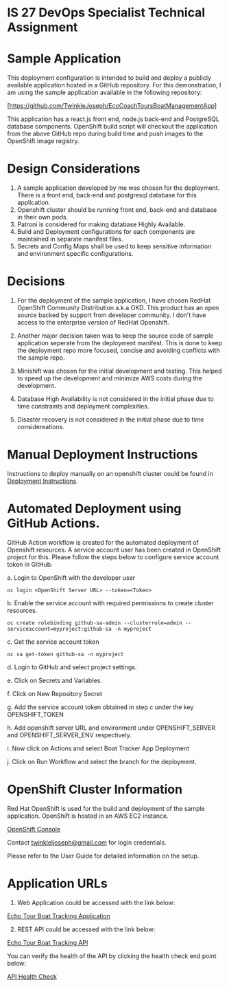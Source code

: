 # IS 27 DevOps Specialist Technical Assignment

# Sample Application    

This deployment configuration is intended to build and deploy a publicly available
application hosted in a GitHub repository. For this demonstration, I am using the sample application
available in the following repository:

[https://github.com/TwinkleJoseph/EcoCoachToursBoatManagementApp]

This application has a react.js front end, node.js back-end and PostgreSQL  database components. OpenShift build script will checkout the application from the above GitHub repo during build time and push images to the OpenShift image registry.

# Design Considerations 

1. A sample application developed by me was chosen for the deployment. There is a front end, back-end and postgresql database for this application.
2. Openshift cluster should be running front end, back-end and database in their own pods.
3. Patroni is considered for making database Highly Available.
4. Build and Deployment configurations for each components are maintained in separate manifest files.
5. Secrets and Config Maps shall be used to keep sensitive information and environment specific configurations.

# Decisions 

1. For the deployment of the sample application, I have chosen RedHat OpenShift Community Distribution a.k.a OKD. This product has an open source backed by support from developer community. I don't have access to the enterprise version of RedHat Openshift. 

2. Another major decision taken was to keep the source code of sample application seperate from the deployment manifest. This is done to keep the deployment repo more focused, concise and avoiding conflicts with the sample repo.

3. Minishift was chosen for the initial development and testing. This helped to speed up the development and minimize AWS costs during the development.

4. Database High Availability is not considered in the initial phase due to time constraints and deployment complexities. 

5. Disaster recovery is not considered in the initial phase due to time considereations.



# Manual Deployment Instructions

Instructions to deploy manually on an openshift cluster could be found in [Deployment Instructions](deployment/openshift/README.md).

# Automated Deployment using GitHub Actions.

GitHub Action workflow is created for the automated deployment of Openshift resources.
A service account user has been created in OpenShift project for this. Please follow the steps below to configure service account token in GitHub.  

a. Login to OpenShift with the developer user   

 ```oc login <OpenShift Server URL> --token=<Token>```

b. Enable the service account with required permissions to create cluster resources.    

 ```oc create rolebinding github-sa-admin --clusterrole=admin --serviceaccount=myproject:github-sa -n myproject```

c.  Get the service account token   

 ```oc sa get-token github-sa -n myproject```

d. Login to GitHub and select project settings.

e. Click on Secrets and Variables.

f. Click on New Repository Secret

g. Add the service account token obtained in step c under the key OPENSHIFT_TOKEN

h. Add openshift server URL and environment under OPENSHIFT_SERVER and OPENSHIFT_SERVER_ENV respectively.

i. Now click on Actions and select Boat Tracker App Deployment

j. Click on Run Workflow and select the branch for the deployment.

# OpenShift Cluster Information 

Red Hat OpenShift is used for the build and deployment of the sample application. OpenShift is hosted in an AWS EC2 instance.

[OpenShift Console](https://ec2-15-222-27-129.ca-central-1.compute.amazonaws.com:8443/console)

Contact twinkleljoseph@gmail.com for login credentials.

Please refer to the User Guide for detailed information on the setup.

# Application URLs

1. Web Application could be accessed with the link below:   

[Echo Tour Boat Tracking Application](http://boat-tracker-web-myproject.15.222.27.129.nip.io/)

2. REST API could be accessed with the link below:

[Echo Tour Boat Tracking API](http://web-api-myproject.15.222.27.129.nip.io/api)

You can verify the health of the API by clicking the health check end point below:

[API Health Check](http://web-api-myproject.15.222.27.129.nip.io/api/health)
